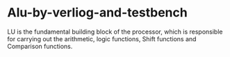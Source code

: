 # Alu-by-verliog-and-testbench
LU is the fundamental building block of the processor, which is responsible for carrying out the arithmetic, logic functions, Shift functions and Comparison functions.
